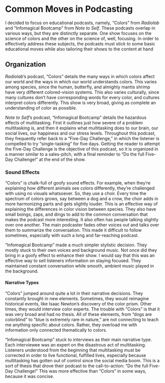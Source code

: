 <!DOCTYPE MD>

# Common Moves in Podcasting

I decided to focus on educational podcasts, namely, “Colors” from *Radiolab* and “Infomagical Bootcamp” from *Note to Self*. These podcasts overlap in various ways, but they are distinctly separate. One show focuses on the science of colors and the other on the science of, well, focusing. In order to effectively address these subjects, the podcasts must stick to some basic educational moves while also tailoring their shows to the content at hand

## Organization

*Radiolab*’s podcast, “Colors” details the many ways in which colors affect our world and the ways in which our world understands colors. This varies among species, since the human, butterfly, and almighty mantis shrimp have very different colored-vision systems. This also varies culturally, since many cultures don’t have corresponding words for every color, and cultures interpret colors differently. This show is very broad, giving as complete an understanding of color as possible.

*Note to Self*’s podcast, “Infomagical Bootcamp” details the hazardous effects of multitasking. First it outlines just how severe of a problem multitasking is, and then it explains what multitasking does to our brain, our social lives, our happiness and our stress levels. Throughout this podcast, they frequently refer back to a “Five-Day Challenge,” in which the listener is compelled to try “single-tasking” for five days. Getting the reader to attempt the Five-Day Challenge is the objective of this podcast, so it is organized in a manner similar to a sales-pitch, with a final reminder to “Do the full Five-Day Challenge!” at the end of the show.

### Sound Effects

“Colors” is chalk-full of goofy sound effects. For example, when they’re explaining how different animals see colors differently, they’re challenged with using no visuals whatsoever. So, they use a choir. Every time the spectrum of colors grows, say between a dog and a crow, the choir adds in more harmonizing parts and gets slightly louder. This is an effective way of explaining the differences in color vision between species. They also have small boings, zaps, and dings to add to the common conversation that makes the podcast more interesting. It also often has people talking slightly over one another. The main podcaster fades other voices out and talks over them to summarize the conversation. This made it difficult to follow sometimes, especially with such a long and far-reaching podcast.

“Infomagical Bootcamp” made a much simpler stylistic decision. They mostly stuck to their own voices and background music. Not once did they bring in a goofy effect to enhance their show. I would say that this was an effective way to sell listeners information on staying focused. They maintained constant conversation while smooth, ambient music played in the background.

#### Narrative Types

“Colors” jumped around quite a lot in their narrative decisions. They constantly brought in new elements. Sometimes, they would reimagine historical events, like Isaac Newton’s discovery of the color prism. Other times, they would interview color experts. The trouble with “Colors” is that it was very broad and had no thesis. All of these elements, from “dogs are colorblind” to “blue is extremely rare in nature,” are not connecting to teach me anything specific about colors. Rather, they overload me with information only connected thematically to colors.

“Infomagical Bootcamp” stuck to interviews as their main narrative type. Each interviewee was an expert on the disastrous act of multitasking. Listeners understood from the beginning that multitasking must be corrected in order to live functional, fulfilled lives, especially because multitasking has gotten out of control since the social media boom. This is a sort of thesis that drove their podcast to the call-to-action: “Do the full Five-Day Challenge!” This was more effective than “Colors” in some ways, because it was concise.

